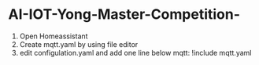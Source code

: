 # AI-IOT-Yong-Master-Competition-

1. Open Homeassistant 
2. Create mqtt.yaml by using file editor
3. edit configulation.yaml and add one line below
    mqtt: !include mqtt.yaml
